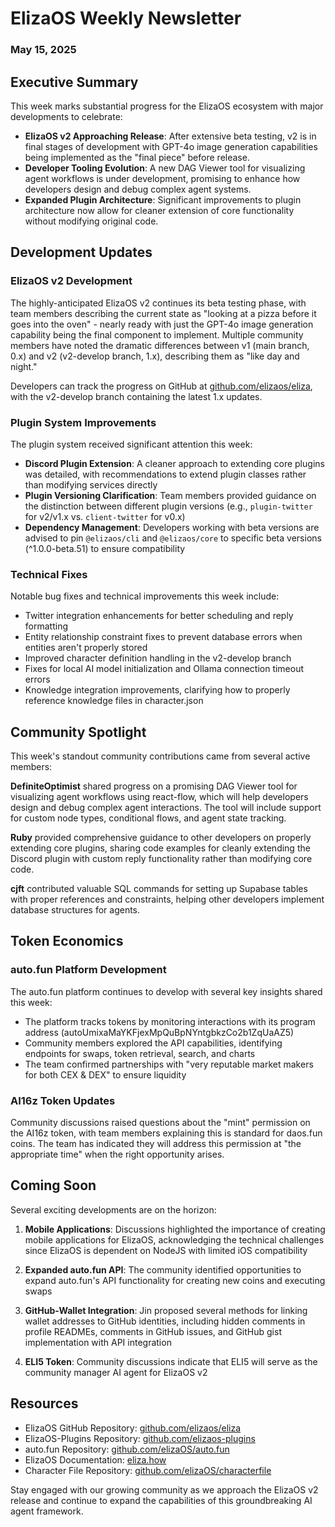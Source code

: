 # ElizaOS Weekly Newsletter
### May 15, 2025

## Executive Summary

This week marks substantial progress for the ElizaOS ecosystem with major developments to celebrate:

- **ElizaOS v2 Approaching Release**: After extensive beta testing, v2 is in final stages of development with GPT-4o image generation capabilities being implemented as the "final piece" before release.
- **Developer Tooling Evolution**: A new DAG Viewer tool for visualizing agent workflows is under development, promising to enhance how developers design and debug complex agent systems.
- **Expanded Plugin Architecture**: Significant improvements to plugin architecture now allow for cleaner extension of core functionality without modifying original code.

## Development Updates

### ElizaOS v2 Development

The highly-anticipated ElizaOS v2 continues its beta testing phase, with team members describing the current state as "looking at a pizza before it goes into the oven" - nearly ready with just the GPT-4o image generation capability being the final component to implement. Multiple community members have noted the dramatic differences between v1 (main branch, 0.x) and v2 (v2-develop branch, 1.x), describing them as "like day and night."

Developers can track the progress on GitHub at [github.com/elizaos/eliza](https://github.com/elizaos/eliza), with the v2-develop branch containing the latest 1.x updates.

### Plugin System Improvements

The plugin system received significant attention this week:

- **Discord Plugin Extension**: A cleaner approach to extending core plugins was detailed, with recommendations to extend plugin classes rather than modifying services directly
- **Plugin Versioning Clarification**: Team members provided guidance on the distinction between different plugin versions (e.g., `plugin-twitter` for v2/v1.x vs. `client-twitter` for v0.x)
- **Dependency Management**: Developers working with beta versions are advised to pin `@elizaos/cli` and `@elizaos/core` to specific beta versions (^1.0.0-beta.51) to ensure compatibility

### Technical Fixes

Notable bug fixes and technical improvements this week include:

- Twitter integration enhancements for better scheduling and reply formatting
- Entity relationship constraint fixes to prevent database errors when entities aren't properly stored
- Improved character definition handling in the v2-develop branch
- Fixes for local AI model initialization and Ollama connection timeout errors
- Knowledge integration improvements, clarifying how to properly reference knowledge files in character.json

## Community Spotlight

This week's standout community contributions came from several active members:

**DefiniteOptimist** shared progress on a promising DAG Viewer tool for visualizing agent workflows using react-flow, which will help developers design and debug complex agent interactions. The tool will include support for custom node types, conditional flows, and agent state tracking.

**Ruby** provided comprehensive guidance to other developers on properly extending core plugins, sharing code examples for cleanly extending the Discord plugin with custom reply functionality rather than modifying core code.

**cjft** contributed valuable SQL commands for setting up Supabase tables with proper references and constraints, helping other developers implement database structures for agents.

## Token Economics

### auto.fun Platform Development

The auto.fun platform continues to develop with several key insights shared this week:

- The platform tracks tokens by monitoring interactions with its program address (autoUmixaMaYKFjexMpQuBpNYntgbkzCo2b1ZqUaAZ5)
- Community members explored the API capabilities, identifying endpoints for swaps, token retrieval, search, and charts
- The team confirmed partnerships with "very reputable market makers for both CEX & DEX" to ensure liquidity

### AI16z Token Updates

Community discussions raised questions about the "mint" permission on the AI16z token, with team members explaining this is standard for daos.fun coins. The team has indicated they will address this permission at "the appropriate time" when the right opportunity arises.

## Coming Soon

Several exciting developments are on the horizon:

1. **Mobile Applications**: Discussions highlighted the importance of creating mobile applications for ElizaOS, acknowledging the technical challenges since ElizaOS is dependent on NodeJS with limited iOS compatibility

2. **Expanded auto.fun API**: The community identified opportunities to expand auto.fun's API functionality for creating new coins and executing swaps

3. **GitHub-Wallet Integration**: Jin proposed several methods for linking wallet addresses to GitHub identities, including hidden comments in profile READMEs, comments in GitHub issues, and GitHub gist implementation with API integration

4. **ELI5 Token**: Community discussions indicate that ELI5 will serve as the community manager AI agent for ElizaOS v2

## Resources

- ElizaOS GitHub Repository: [github.com/elizaos/eliza](https://github.com/elizaos/eliza)
- ElizaOS-Plugins Repository: [github.com/elizaos-plugins](https://github.com/elizaos-plugins)
- auto.fun Repository: [github.com/elizaOS/auto.fun](https://github.com/elizaOS/auto.fun)
- ElizaOS Documentation: [eliza.how](https://eliza.how)
- Character File Repository: [github.com/elizaOS/characterfile](https://github.com/elizaOS/characterfile)

Stay engaged with our growing community as we approach the ElizaOS v2 release and continue to expand the capabilities of this groundbreaking AI agent framework.